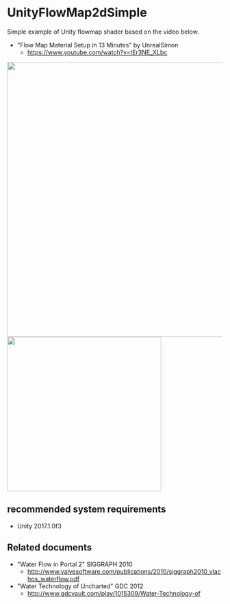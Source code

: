 # UnityFlowMap2dSimple
Simple example of Unity flowmap shader based on the video below.
* "Flow Map Material Setup in 13 Minutes" by UnrealSimon
   * https://www.youtube.com/watch?v=tEr3NE_XLbc

<img src="https://github.com/haneda-atsushi/UnityFlowMap2dSimple/blob/master/Screenshots/flowmap_unity.png" width="640"/>
<img src="https://github.com/haneda-atsushi/UnityFlowMap2dSimple/blob/master/Screenshots/flow_map_material.PNG" width="360"/>


## recommended system requirements
* Unity 2017.1.0f3

## Related documents
* "Water Flow in Portal 2" SIGGRAPH 2010
   * http://www.valvesoftware.com/publications/2010/siggraph2010_vlachos_waterflow.pdf
* "Water Technology of Uncharted" GDC 2012
   * http://www.gdcvault.com/play/1015309/Water-Technology-of
